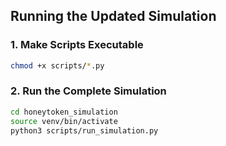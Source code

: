 ## Running the Updated Simulation

### 1. Make Scripts Executable
```bash
chmod +x scripts/*.py
```

### 2. Run the Complete Simulation
```bash
cd honeytoken_simulation
source venv/bin/activate
python3 scripts/run_simulation.py
```
